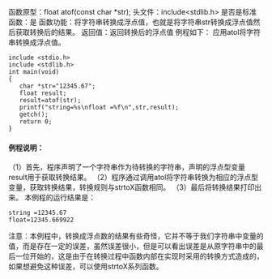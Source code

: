 函数原型：float atof(const char *str);
头文件：include<stdlib.h>
是否是标准函数：是
函数功能：将字符串转换成浮点值，也就是将字符串str转换成浮点值然后获取转换后的结果。
返回值：返回转换后的浮点值
例程如下： 应用atol将字符串转换成浮点值。
```  
include <stdio.h> 
include <stdlib.h> 
int main(void) 
{ 
   char *str="12345.67";
   float result;
   result=atof(str);
   printf("string=%s\nfloat =%f\n",str,result);
   getch();
   return 0; 
}
```
#### 例程说明：
（1）首先，程序声明了一个字符串作为待转换的字符串，声明的浮点型变量result用于获取转换结果。
（2）程序通过调用atol将字符串转换为相应的浮点型变量，获取转换结果，转换规则与strtoX函数相同。
（3）最后将转换结果打印出来。
本例程的运行结果是：
```  
string =12345.67
float=12345.669922
```
注意：本例程中，转换成浮点数的结果有些奇怪，它并不等于我们字符串中变量的值，而是存在一定的误差，虽然误差很小，但是可以看出误差是从原字符串中的最后一位开始的，这是由于在转换过程中函数内部在实现时采用的转换方式造成的，如果想避免这种误差，可以使用strtoX系列函数。